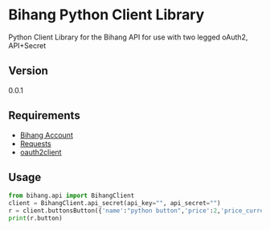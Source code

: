 Bihang Python Client Library
==================================

Python Client Library for the Bihang API for use with two legged oAuth2, API+Secret

## Version

0.0.1

## Requirements
- [Bihang Account](https://www.bihang.com)
- [Requests](http://docs.python-requests.org/en/latest/)
- [oauth2client](https://developers.google.com/api-client-library/python/guide/aaa_oauth)


## Usage

```python
from bihang.api import BihangClient
client = BihangClient.api_secret(api_key="", api_secret="")
r = client.buttonsButton({'name':"python button",'price':2,'price_currency':'BTC'})
print(r.button)
```


